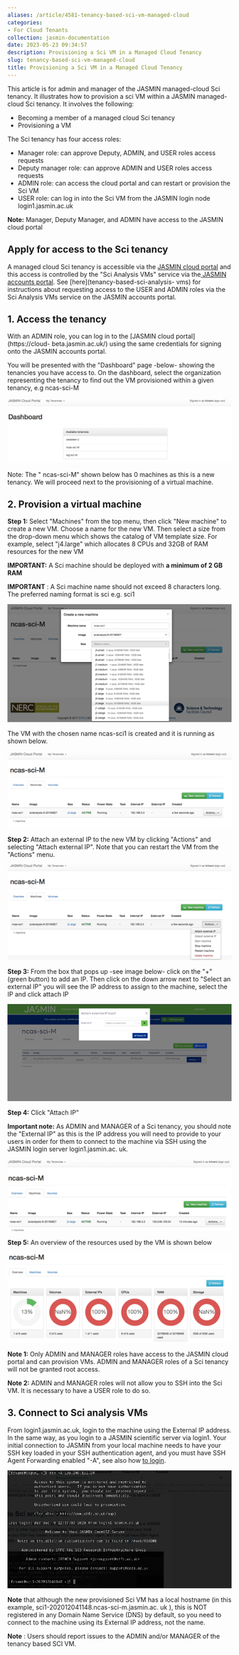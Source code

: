 ```yaml
---
aliases: /article/4581-tenancy-based-sci-vm-managed-cloud
categories:
- For Cloud Tenants
collection: jasmin-documentation
date: 2023-05-23 09:34:57
description: Provisioning a Sci VM in a Managed Cloud Tenancy
slug: tenancy-based-sci-vm-managed-cloud
title: Provisioning a Sci VM in a Managed Cloud Tenancy
---
```


This article is for admin and manager of the JASMIN managed-cloud Sci tenancy.
It illustrates how to provision a sci VM within a JASMIN managed-cloud Sci
tenancy. It involves the following:

  * Becoming a member of a managed cloud Sci tenancy
  * Provisioning a VM 

The Sci tenancy has four access roles:

  * Manager role: can approve Deputy, ADMIN, and USER roles access requests
  * Deputy manager role: can approve ADMIN and USER roles access requests
  * ADMIN role: can access the cloud portal and can restart or provision the Sci VM
  * USER role: can log in into the Sci VM from the JASMIN login node login1.jasmin.ac.uk

**Note:** Manager, Deputy Manager, and ADMIN have access to the JASMIN cloud
portal

## Apply for access to the Sci tenancy

A managed cloud Sci tenancy is accessible via the [JASMIN cloud
portal](https://cloud-beta.jasmin.ac.uk/) and this access is controlled by the
"Sci Analysis VMs" service via the[ JASMIN accounts
portal](https://accounts.jasmin.ac.uk). See [here](tenancy-based-sci-analysis-
vms) for instructions about requesting access to the USER and ADMIN roles via
the Sci Analysis VMs service on the JASMIN accounts portal.

## 1\. Access the tenancy

With an ADMIN role, you can log in to the [JASMIN cloud portal](https://cloud-
beta.jasmin.ac.uk/) using the same credentials for signing onto the JASMIN
accounts portal.

You will be presented with the "Dashboard" page -below- showing the tenancies
you have access to. On the dashboard, select the organization representing the
tenancy to find out the VM provisioned within a given tenancy, e.g ncas-sci-M

![](file-jdw37TM5c1.png)

Note: The "  ncas-sci-M" shown below has 0 machines as this is a new tenancy.
We will proceed next to the provisioning of a virtual machine.

## 2\. Provision a virtual machine

**Step 1:** Select "Machines" from the top menu, then click "New machine" to
create a new VM. Choose a name for the new VM. Then select a size from the
drop-down menu which shows the catalog of VM template size. For example,
select "j4.large" which allocates 8 CPUs and 32GB of RAM resources for the new
VM

**IMPORTANT:** A Sci machine should be deployed with **a minimum of 2 GB RAM**

**IMPORTANT** : A Sci machine name should not exceed 8 characters long. The
preferred naming format is sci<number> e.g. sci1

![](file-9B3PGwdTJf.png)

The VM with the chosen name ncas-sci1 is created and it is running as shown
below.

![](file-2BhBYPt9hA.png)

**Step 2:** Attach an external IP to the new VM by clicking "Actions" and
selecting "Attach external IP". Note that you can restart the VM from the
"Actions" menu.

![](file-jTpZDG70NA.png)

**Step 3:** From the box that pops up -see image below- click on the "+"
(green button) to add an IP. Then click on the down arrow next to "Select an
external IP" you will see the IP address to assign to the machine, select the
IP and click attach IP

![](file-6VxGf1Kgz4.png)

**Step 4:** Click "Attach IP"

**Important note:** As ADMIN and MANAGER of a Sci tenancy, you should note the
"External IP" as this is the IP address you will need to provide to your users
in order for them to connect to the machine via SSH using the JASMIN login
server login1.jasmin.ac.  uk.

![](file-PDx3Ze7Nub.png)

**Step 5:** An overview of the resources used by the VM is shown below

![](file-7IJvElS5yE.png)

**Note 1:** Only ADMIN and MANAGER roles have access to the JASMIN cloud
portal and can provision VMs. ADMIN and MANAGER roles of a Sci tenancy will
not be granted root access.

**Note 2:** ADMIN and MANAGER roles will not allow you to SSH into the Sci VM.
It is necessary to have a USER role to do so.

## 3\. Connect to Sci analysis VMs

From login1.jasmin.ac.uk, login to the machine using the External IP address.
In the same way, as you login to a JASMIN scientific server via login1. Your
initial connection to JASMIN from your local machine needs to have your SSH
key loaded in your SSH authentication agent, and you must have SSH Agent
Forwarding enabled "-A", see also how [ to login](login).

![](file-OCr9XwHyWz.png)

**Note** that although the new provisioned Sci VM has a local hostname (in
this example, sci1-202012041148.ncas-sci-m.jasmin.ac.  uk ), this is NOT
registered in any Domain Name Service (DNS) by default, so you need to connect
to the machine using its External IP address, not the name.

**Note** : Users should report issues to the ADMIN and/or MANAGER of the
tenancy based SCI VM.


